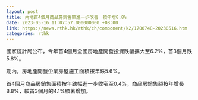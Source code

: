 ```yaml
---
layout: post
title: 內地首4個月商品房銷售額進一步改善　按年增8.8%
date: 2023-05-16 11:07:57.000000000 +08:00
link: https://news.rthk.hk/rthk/ch/component/k2/1700748-20230516.htm
categories: rthk
---
```


國家統計局公布，今年首4個月全國房地產開發投資跌幅擴大至6.2%，首3個月跌5.8%。

期內，房地產開發企業房屋施工面積按年跌5.6%。

首4個月商品房銷售面積按年跌幅進一步收窄至0.4%，商品房銷售額按年增長8.8%，較首3個月的4.1%顯著增加。
